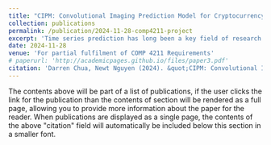 ```yaml
---
title: "CIPM: Convolutional Imaging Prediction Model for Cryptocurrency Price Prediction"
collection: publications
permalink: /publication/2024-11-28-comp4211-project
excerpt: 'Time series prediction has long been a key field of research across numerous fields, including finance, economics, and computer science. As the number of machine learning tools available for assisting decision-makers in making predictions continues to grow, there is growing interest in leveraging these advanced tools to enhance timely decision-making. In this report, we present a novel application of machine learning aimed at predicting price trends in cryptocurrencies. Cryptocurrency has recently been gaining traction and establishing itself as a significant asset class. We utilize Convolutional Neural Networks (CNNs) because they mimic the way traders and human make decisions by analyzing trends in images. These trends are particularly notable in cryptocurrencies due to their highly volatile nature. We train and validate our model on 9 different coins and Bitcoin (BTC), then test our model on the 9 coins, primarily by predicting whether their price will go up or down in the next hour. We will compare the performance of our CNN with a basic Long Short-Term Memory (LSTM) model trained on time series data.'
date: 2024-11-28
venue: 'For partial fulfilment of COMP 4211 Requirements'
# paperurl: 'http://academicpages.github.io/files/paper3.pdf'
citation: 'Darren Chua, Newt Nguyen (2024). &quot;CIPM: Convolutional Imaging Predictional Model for Cryptocurrency Price Prediction&quot;.'
---
```


The contents above will be part of a list of publications, if the user clicks the link for the publication than the contents of section will be rendered as a full page, allowing you to provide more information about the paper for the reader. When publications are displayed as a single page, the contents of the above "citation" field will automatically be included below this section in a smaller font.
